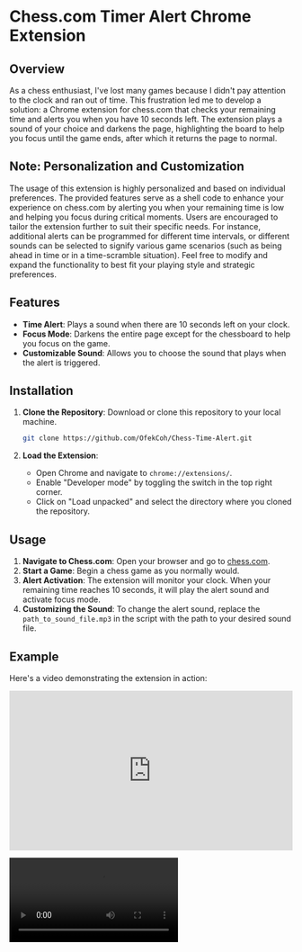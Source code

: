 # Chess.com Timer Alert Chrome Extension

## Overview

As a chess enthusiast, I've lost many games because I didn't pay attention to the clock and ran out of time. This frustration led me to develop a solution: a Chrome extension for chess.com that checks your remaining time and alerts you when you have 10 seconds left. The extension plays a sound of your choice and darkens the page, highlighting the board to help you focus until the game ends, after which it returns the page to normal.

## Note: Personalization and Customization

The usage of this extension is highly personalized and based on individual preferences. The provided features serve as a shell code to enhance your experience on chess.com by alerting you when your remaining time is low and helping you focus during critical moments. Users are encouraged to tailor the extension further to suit their specific needs. For instance, additional alerts can be programmed for different time intervals, or different sounds can be selected to signify various game scenarios (such as being ahead in time or in a time-scramble situation). Feel free to modify and expand the functionality to best fit your playing style and strategic preferences.

## Features

- **Time Alert**: Plays a sound when there are 10 seconds left on your clock.
- **Focus Mode**: Darkens the entire page except for the chessboard to help you focus on the game.
- **Customizable Sound**: Allows you to choose the sound that plays when the alert is triggered.

## Installation

1. **Clone the Repository**: Download or clone this repository to your local machine.
    ```sh
    git clone https://github.com/OfekCoh/Chess-Time-Alert.git
    ```

2. **Load the Extension**:
    - Open Chrome and navigate to `chrome://extensions/`.
    - Enable "Developer mode" by toggling the switch in the top right corner.
    - Click on "Load unpacked" and select the directory where you cloned the repository.

## Usage

1. **Navigate to Chess.com**: Open your browser and go to [chess.com](https://www.chess.com).
2. **Start a Game**: Begin a chess game as you normally would.
3. **Alert Activation**: The extension will monitor your clock. When your remaining time reaches 10 seconds, it will play the alert sound and activate focus mode.
4. **Customizing the Sound**: To change the alert sound, replace the `path_to_sound_file.mp3` in the script with the path to your desired sound file.

## Example

Here's a video demonstrating the extension in action:

<div style="padding:56.25% 0 0 0;position:relative;"><iframe src="https://player.vimeo.com/video/964710184?badge=0&amp;autopause=0&amp;player_id=0&amp;app_id=58479" frameborder="0" allow="autoplay; fullscreen; picture-in-picture; clipboard-write" style="position:absolute;top:0;left:0;width:100%;height:100%;" title="Chess-Time-Alert-Example (Copy)"></iframe></div><script src="https://player.vimeo.com/api/player.js"></script>

![Example Video](path_to_example_video.mp4)

